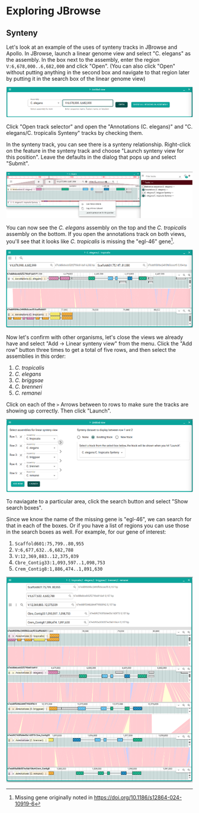 # Exploring JBrowse

## Synteny

Let's look at an example of the uses of synteny tracks in JBrowse and Apollo. In
JBrowse, launch a linear genome view and select "C. elegans" as the assembly. In
the box next to the assembly, enter the region `V:6,678,000..6,682,000` and
click "Open". (You can also click "Open" without putting anything in the second
box and navigate to that region later by putting it in the search box of the
linear genome view)

![Linear genome view import form](img/lgv_import_form.png)

Click "Open track selector" and open the "Annotations (C. elegans)" and "C.
elegans/C. tropicalis Synteny" tracks by checking them.

In the synteny track, you can see there is a synteny relationship. Right-click
on the feature in the synteny track and choose "Launch synteny view for this
position". Leave the defaults in the dialog that pops up and select "Submit".

![Linear genome view launching synteny view](img/lgv_launch_synteny_view.png)

You can now see the _C. elegans_ assembly on the top and the _C. tropicalis_
assembly on the bottom. If you open the annotations track on both views, you'll
see that it looks like _C. tropicalis_ is missing the "egl-46" gene[^1].

![Linear synteny view between two organisms](img/synteny_two_views.png)

Now let's confirm with other organisms, let's close the views we already have
and select "Add -> Linear synteny view" from the menu. Click the "Add row"
button three times to get a total of five rows, and then select the assemblies
in this order:

1. _C. tropicalis_
2. _C. elegans_
3. _C. briggsae_
4. _C. brenneri_
5. _C. remanei_

Click on each of the `>` Arrows between to rows to make sure the tracks are
showing up correctly. Then click "Launch".

![Linear synteny five-way view import form](img/lgv_5_way_synteny_import.png)

To naviagate to a particular area, click the search button and select "Show
search boxes".

Since we know the name of the missing gene is "egl-46", we can search for that
in each of the boxes. Or if you have a list of regions you can use those in
the search boxes as well. For example, for our gene of interest:

1. `Scaffold601:75,799..80,955`
2. `V:6,677,632..6,682,788`
3. `V:12,369,883..12,375,039`
4. `Cbre_Contig33:1,093,597..1,098,753`
5. `Crem_Contig8:1,886,474..1,891,630`

![Linear synteny five-way view](img/lgv_5_way_synteny.png)

[^1]:
    Missing gene originally noted in <https://doi.org/10.1186/s12864-024-10919-6>
